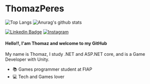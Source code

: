 # ThomazPeres
![Top Langs](https://github-readme-stats.vercel.app/api/top-langs/?username=Thomaz-Peres&show_icons=true&theme=tokyonight)
![Anurag's github stats](https://github-readme-stats.vercel.app/api?username=Thomaz-Peres&show_icons=true&theme=tokyonight)



[![Linkedin Badge](https://img.shields.io/badge/LinkedIn-blue)](https://www.linkedin.com/in/thomaz-peres-silva-94b55815b/)
[![Instagram](https://img.shields.io/badge/Instagram-blueviolet)](https://www.instagram.com/_thomazperes/?hl=pt-br)



#### Hello!!, I'am Thomaz and welcome to my GitHub 

My name is Thomaz, I study .NET and ASP.NET core, and is a Game Developer with Unity.

- 📚 Games programmer student at FIAP
- :computer: Tech and Games lover
